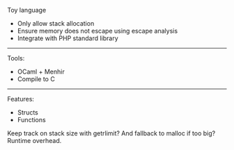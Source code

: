 Toy language

* Only allow stack allocation
* Ensure memory does not escape using escape analysis
* Integrate with PHP standard library

---

Tools:

* OCaml + Menhir
* Compile to C

---

Features:

* Structs
* Functions

Keep track on stack size with getrlimit? And fallback to malloc if too big? Runtime overhead.
